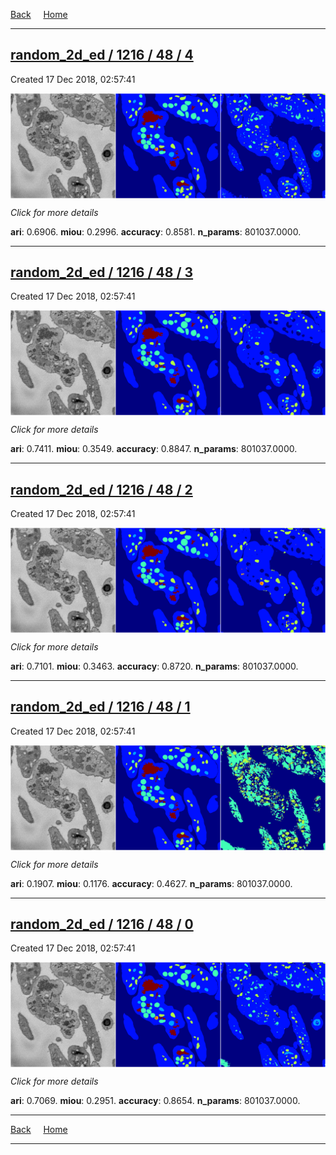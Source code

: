
[Back](..)&nbsp;&nbsp;&nbsp;&nbsp;&nbsp;[Home](https://leapmanlab.github.io/snapshots)

---

<div class="summary"><a href="4"><h2>random_2d_ed / 1216 / 48 / 4</h2></a><p>Created 17 Dec 2018, 02:57:41
</p><a href="4"><img src="4/media/summary.png" align="center"></a><p>
<i>Click for more details</i>
</p></div>

**ari**: 0.6906. **miou**: 0.2996. **accuracy**: 0.8581. **n_params**: 801037.0000. 

---

<div class="summary"><a href="3"><h2>random_2d_ed / 1216 / 48 / 3</h2></a><p>Created 17 Dec 2018, 02:57:41
</p><a href="3"><img src="3/media/summary.png" align="center"></a><p>
<i>Click for more details</i>
</p></div>

**ari**: 0.7411. **miou**: 0.3549. **accuracy**: 0.8847. **n_params**: 801037.0000. 

---

<div class="summary"><a href="2"><h2>random_2d_ed / 1216 / 48 / 2</h2></a><p>Created 17 Dec 2018, 02:57:41
</p><a href="2"><img src="2/media/summary.png" align="center"></a><p>
<i>Click for more details</i>
</p></div>

**ari**: 0.7101. **miou**: 0.3463. **accuracy**: 0.8720. **n_params**: 801037.0000. 

---

<div class="summary"><a href="1"><h2>random_2d_ed / 1216 / 48 / 1</h2></a><p>Created 17 Dec 2018, 02:57:41
</p><a href="1"><img src="1/media/summary.png" align="center"></a><p>
<i>Click for more details</i>
</p></div>

**ari**: 0.1907. **miou**: 0.1176. **accuracy**: 0.4627. **n_params**: 801037.0000. 

---

<div class="summary"><a href="0"><h2>random_2d_ed / 1216 / 48 / 0</h2></a><p>Created 17 Dec 2018, 02:57:41
</p><a href="0"><img src="0/media/summary.png" align="center"></a><p>
<i>Click for more details</i>
</p></div>

**ari**: 0.7069. **miou**: 0.2951. **accuracy**: 0.8654. **n_params**: 801037.0000. 

---

[Back](..)&nbsp;&nbsp;&nbsp;&nbsp;&nbsp;[Home](https://leapmanlab.github.io/snapshots)

---
